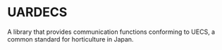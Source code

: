 # UARDECS
A library that provides communication functions conforming to UECS, a common standard for horticulture in Japan.
